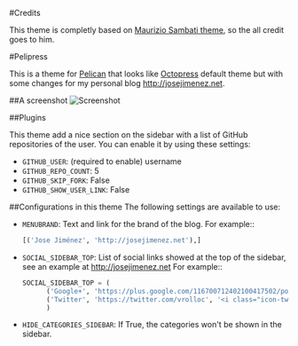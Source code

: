 #Credits

This theme is completly based on [Maurizio Sambati theme](https://github.com/duilio/pelican-octopress-theme), so the all
credit goes to him.

#Pelipress 

This is a theme for [Pelican](http://blog.getpelican.com/) that looks like [Octopress](http://octopress.org/) default theme but with some changes for my personal blog
<http://josejimenez.net>. 

##A screenshot
![Screenshot](http://gallifrey.es/images/pelipress_josejimenez.png)

##Plugins

This theme add a nice section on the sidebar with a list of GitHub repositories of the user.
You can enable it by using these settings:

- ``GITHUB_USER``: (required to enable) username
- ``GITHUB_REPO_COUNT``: 5
- ``GITHUB_SKIP_FORK``: False
- ``GITHUB_SHOW_USER_LINK``: False

##Configurations in this theme
The following settings are available to use:

- ``MENUBRAND``: Text and link for the brand of the blog. For example::

    ```python
    [('Jose Jiménez', 'http://josejimenez.net'),]
    ```

- ``SOCIAL_SIDEBAR_TOP``: List of social links showed at the top of the sidebar, see an example at http://josejimenez.net For example::
    
    ```python
    SOCIAL_SIDEBAR_TOP = (
          ('Google+', 'https://plus.google.com/116700712402100417502/posts', '<i class="icon-google-plus-sign"></i>'),
          ('Twitter', 'https://twitter.com/vrolloc', '<i class="icon-twitter-sign"></i>'),
          )
    ```

- ``HIDE_CATEGORIES_SIDEBAR``: If True, the categories won't be shown in the sidebar.
